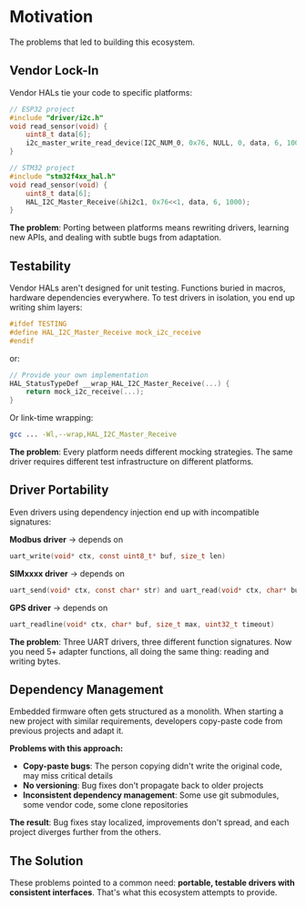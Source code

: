 # Motivation

The problems that led to building this ecosystem.

## Vendor Lock-In

Vendor HALs tie your code to specific platforms:

```c
// ESP32 project
#include "driver/i2c.h"
void read_sensor(void) {
    uint8_t data[6];
    i2c_master_write_read_device(I2C_NUM_0, 0x76, NULL, 0, data, 6, 1000);
}

// STM32 project
#include "stm32f4xx_hal.h"
void read_sensor(void) {
    uint8_t data[6];
    HAL_I2C_Master_Receive(&hi2c1, 0x76<<1, data, 6, 1000);
}
```

**The problem**: Porting between platforms means rewriting drivers, learning new APIs, and dealing with subtle bugs from adaptation.

## Testability

Vendor HALs aren't designed for unit testing. Functions buried in macros, hardware dependencies everywhere. To test drivers in isolation, you end up writing shim layers:

```c
#ifdef TESTING
#define HAL_I2C_Master_Receive mock_i2c_receive
#endif
```

or:

```c
// Provide your own implementation
HAL_StatusTypeDef __wrap_HAL_I2C_Master_Receive(...) {
    return mock_i2c_receive(...);
}
```

Or link-time wrapping:

```bash
gcc ... -Wl,--wrap,HAL_I2C_Master_Receive
```

**The problem**: Every platform needs different mocking strategies. The same driver requires different test infrastructure on different platforms.

## Driver Portability

Even drivers using dependency injection end up with incompatible signatures:

**Modbus driver** → depends on
```c
uart_write(void* ctx, const uint8_t* buf, size_t len)
```

**SIMxxxx driver** → depends on 
```c
uart_send(void* ctx, const char* str) and uart_read(void* ctx, char* buf, size_t max)
```

**GPS driver** → depends on
```c
uart_readline(void* ctx, char* buf, size_t max, uint32_t timeout)
```

**The problem**: Three UART drivers, three different function signatures. Now you need 5+ adapter functions, all doing the same thing: reading and writing bytes.

## Dependency Management

Embedded firmware often gets structured as a monolith. When starting a new project with similar requirements, developers copy-paste code from previous projects and adapt it.

**Problems with this approach:**
- **Copy-paste bugs**: The person copying didn't write the original code, may miss critical details
- **No versioning**: Bug fixes don't propagate back to older projects
- **Inconsistent dependency management**: Some use git submodules, some vendor code, some clone repositories

**The result**: Bug fixes stay localized, improvements don't spread, and each project diverges further from the others.

## The Solution

These problems pointed to a common need: **portable, testable drivers with consistent interfaces**. That's what this ecosystem attempts to provide.
